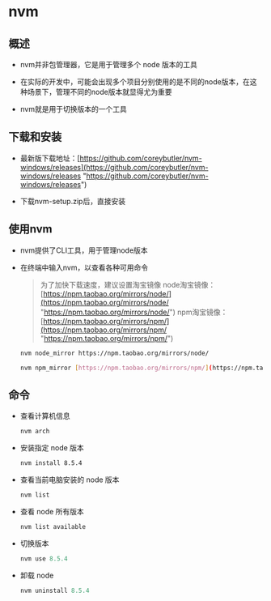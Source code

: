 # nvm

## 概述

- nvm并非包管理器，它是用于管理多个 node 版本的工具

- 在实际的开发中，可能会出现多个项目分别使用的是不同的node版本，在这种场景下，管理不同的node版本就显得尤为重要

- nvm就是用于切换版本的一个工具

## 下载和安装

- 最新版下载地址：[https://github.com/coreybutler/nvm-windows/releases](https://github.com/coreybutler/nvm-windows/releases "https://github.com/coreybutler/nvm-windows/releases")

- 下载nvm-setup.zip后，直接安装

## 使用nvm

- nvm提供了CLI工具，用于管理node版本

- 在终端中输入nvm，以查看各种可用命令

  > 为了加快下载速度，建议设置淘宝镜像
  > node淘宝镜像：[https://npm.taobao.org/mirrors/node/](https://npm.taobao.org/mirrors/node/ "https://npm.taobao.org/mirrors/node/")
  > npm淘宝镜像：[https://npm.taobao.org/mirrors/npm/](https://npm.taobao.org/mirrors/npm/ "https://npm.taobao.org/mirrors/npm/")

  ```bash
  nvm node_mirror https://npm.taobao.org/mirrors/node/
  ```

  ```bash
  nvm npm_mirror [https://npm.taobao.org/mirrors/npm/](https://npm.taobao.org/mirrors/npm/)
  ```

## 命令

- 查看计算机信息

  ```bash
  nvm arch
  ```

- 安装指定 node 版本

  ```bash
  nvm install 8.5.4
  ```

- 查看当前电脑安装的 node 版本

  ```bash
  nvm list
  ```

- 查看 node 所有版本

  ```bash
  nvm list available
  ```

- 切换版本

  ```javascript
  nvm use 8.5.4
  ```

- 卸载 node

  ```javascript
  nvm uninstall 8.5.4
  ```
